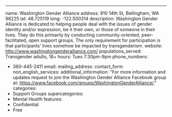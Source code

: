 ---
name: Washington Gender Alliance
address: 910 14th St, Bellingham, WA 98225
lat: 48.725119
long: -122.500314
description: Washington Gender Alliance is dedicated to helping people deal with the issues of gender identity and/or expression, be it their own, or those of someone in their lives. They do this primarily by conducting community-oriented, peer-facilitated, open support groups. The only requirement for participation is that participants' lives somehow be impacted by transgenderism.
website: http://www.washingtongenderalliance.com/
populations_served: Transgender adults, 18+
hours: Tues 7:30pm-9pm
phone_numbers: 
  - 360-445-2411
email:
mailing_address:
contact_form:
non_english_services: 
additional_information: "For more information and updates request to join the Washington Gender Alliance Facebook group at: <https://www.facebook.com/groups/WashingtonGenderAlliance/>."
categories:
  - Support Groups
supercategories:
  - Mental Health
features:
  - Confidential
  - Free
  